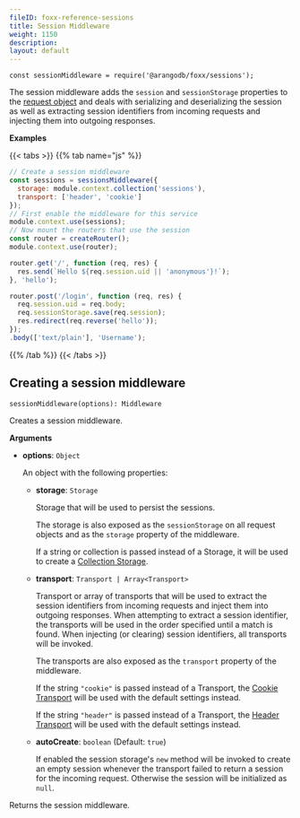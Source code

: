 ```yaml
---
fileID: foxx-reference-sessions
title: Session Middleware
weight: 1150
description: 
layout: default
---
```

`const sessionMiddleware = require('@arangodb/foxx/sessions');`

The session middleware adds the `session` and `sessionStorage` properties to
the [request object](../routers/foxx-reference-routers-request) and deals with serializing and
deserializing the session as well as extracting session identifiers from
incoming requests and injecting them into outgoing responses.

**Examples**

{{< tabs >}}
{{% tab name="js" %}}
```js
// Create a session middleware
const sessions = sessionsMiddleware({
  storage: module.context.collection('sessions'),
  transport: ['header', 'cookie']
});
// First enable the middleware for this service
module.context.use(sessions);
// Now mount the routers that use the session
const router = createRouter();
module.context.use(router);

router.get('/', function (req, res) {
  res.send(`Hello ${req.session.uid || 'anonymous'}!`);
}, 'hello');

router.post('/login', function (req, res) {
  req.session.uid = req.body;
  req.sessionStorage.save(req.session);
  res.redirect(req.reverse('hello'));
});
.body(['text/plain'], 'Username');
```
{{% /tab %}}
{{< /tabs >}}

## Creating a session middleware

`sessionMiddleware(options): Middleware`

Creates a session middleware.

**Arguments**

* **options**: `Object`

  An object with the following properties:

  * **storage**: `Storage`

    Storage that will be used to persist the sessions.

    The storage is also exposed as the `sessionStorage` on all request objects
    and as the `storage` property of the middleware.

    If a string or collection is passed instead of a Storage, it will be used
    to create a [Collection Storage](session-storages/foxx-reference-sessions-storages-collection).

  * **transport**: `Transport | Array<Transport>`

    Transport or array of transports that will be used to extract the session
    identifiers from incoming requests and inject them into outgoing responses.
    When attempting to extract a session identifier, the transports will be
    used in the order specified until a match is found. When injecting
    (or clearing) session identifiers, all transports will be invoked.

    The transports are also exposed as the `transport` property of the middleware.

    If the string `"cookie"` is passed instead of a Transport, the
    [Cookie Transport](session-transports/foxx-reference-sessions-transports-cookie) will be used with the default
    settings instead.

    If the string `"header"` is passed instead of a Transport, the
    [Header Transport](session-transports/foxx-reference-sessions-transports-header) will be used with the default
    settings instead.

  * **autoCreate**: `boolean` (Default: `true`)

    If enabled the session storage's `new` method will be invoked to create an
    empty session whenever the transport failed to return a session for the
    incoming request. Otherwise the session will be initialized as `null`.

Returns the session middleware.
